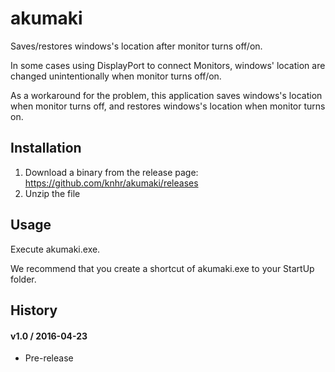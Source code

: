 # akumaki

Saves/restores windows's location after monitor turns off/on.

In some cases using DisplayPort to connect Monitors,
windows' location are changed unintentionally when monitor turns off/on.

As a workaround for the problem, 
this application saves windows's location when monitor turns off,
and restores windows's location when monitor turns on.

## Installation

1. Download a binary from the release page:  https://github.com/knhr/akumaki/releases
2. Unzip the file

## Usage

Execute akumaki.exe.

We recommend that you create a shortcut of akumaki.exe to your StartUp folder.

## History

#### v1.0 / 2016-04-23
* Pre-release
